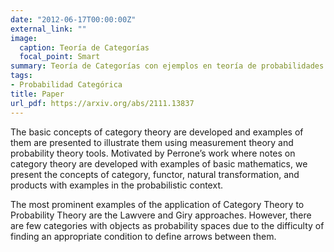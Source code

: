 ```yaml
---
date: "2012-06-17T00:00:00Z"
external_link: ""
image:
  caption: Teoría de Categorías
  focal_point: Smart
summary: Teoría de Categorías con ejemplos en teoría de probabilidades
tags:
- Probabilidad Categórica
title: Paper
url_pdf: https://arxiv.org/abs/2111.13837
---
```


The basic concepts of category theory are developed and examples of them are presented to illustrate them using measurement theory and probability theory tools.
Motivated by Perrone’s work  where notes on category theory are developed with examples of basic mathematics, we present the concepts of category, functor, natural
transformation, and products with examples in the probabilistic context.


The most prominent examples of the application of Category Theory to Probability Theory are the Lawvere and Giry approaches. However, there are few categories with objects as probability spaces due to the difficulty of finding an appropriate condition to define arrows between them.

